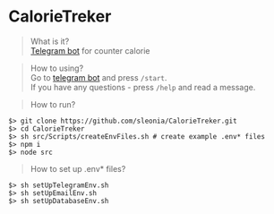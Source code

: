# CalorieTreker
> What is it?  
[Telegram bot](tg://resolve?domain=CalorieTrekerBot) for counter calorie

> How to using?  
Go to [telegram bot](tg://resolve?domain=CalorieTrekerBot) and press ```/start```.  
If you have any questions - press ```/help``` and read a message.

> How to run?  
```
$> git clone https://github.com/sleonia/CalorieTreker.git
$> cd CalorieTreker
$> sh src/Scripts/createEnvFiles.sh # create example .env* files
$> npm i
$> node src
```

> How to set up .env* files?
```
$> sh setUpTelegramEnv.sh
$> sh setUpEmailEnv.sh
$> sh setUpDatabaseEnv.sh
```
